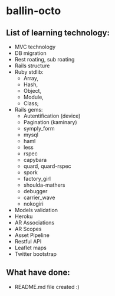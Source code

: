ballin-octo
===========

List of learning technology:
----------------------------

* MVC technology
* DB migration
* Rest roating, sub roating
* Rails structure
* Ruby stdlib:
  * Array,
  * Hash,
  * Object,
  * Module,
  * Class;
* Rails gems: 
  * Autentification (device)
  * Pagination (kaminary)
  * symply_form
  * mysql
  * haml
  * less
  * rspec
  * capybara
  * quard, quard-rspec
  * spork
  * factory_girl
  * shoulda-mathers
  * debugger
  * carrier_wave
  * nokogiri
* Models validation
* Heroku
* AR Associations
* AR Scopes
* Asset Pipeline
* Restful API
* Leaflet maps
* Twitter bootstrap

What have done:
---------------
* README.md file created :)
